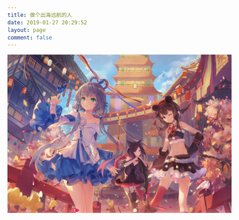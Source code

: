 ```yaml
---
title: 做个出海远航的人
date: 2019-01-27 20:29:52
layout: page
comment: false
---
```


<div align="center">
<img src="./IMG_2341.JPG" alt="" align="certer" title="图片" />
</div>
